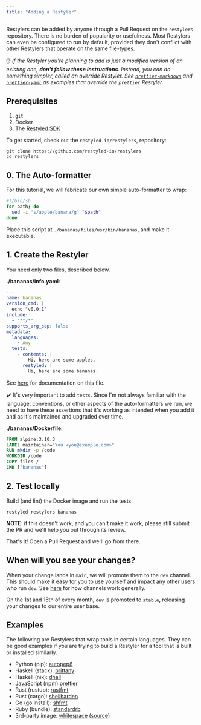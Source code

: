 ```yaml
---
title: "Adding a Restyler"
---
```


Restylers can be added by anyone through a Pull Request on the `restylers`
repository. There is no burden of popularity or usefulness. Most Restylers can
even be configured to run by default, provided they don't conflict with other
Restylers that operate on the same file-types.

:hand: *If the Restyler you're planning to add is just a modified version of an existing one, **don't follow these instructions**. Instead, you can do something simpler, called an *override* Restyler. See [`prettier-markdown`](https://github.com/restyled-io/restylers/blob/main/prettier-markdown/info.yaml) and [`prettier-yaml`](https://github.com/restyled-io/restylers/blob/main/prettier-yaml/info.yaml) as examples that override the `prettier` Restyler.*

## Prerequisites

1. `git`
1. Docker
1. The [Restyled SDK](https://github.com/restyled-io/sdk#installation)

To get started, check out the `restyled-io/restylers`, repository:

```console
git clone https://github.com/restyled-io/restylers
cd restylers
```

## 0. The Auto-formatter

For this tutorial, we will fabricate our own simple auto-formatter to wrap:

```sh
#!/bin/sh
for path; do
  sed -i 's/apple/banana/g' "$path"
done
```

Place this script at `./bananas/files/usr/bin/bananas`, and make it executable.

## 1. Create the Restyler

You need only two files, described below.

**./bananas/info.yaml**:

```yaml
---
name: bananas
version_cmd: |
  echo "v0.0.1"
include:
  - "**/*"
supports_arg_sep: false
metadata:
  languages:
    - Any
  tests:
    - contents: |
        Hi, here are some apples.
      restyled: |
        Hi, here are some bananas.
```

See [here](https://github.com/restyled-io/restyled.io/wiki/Restyler-Info-Yaml) for documentation on this file.

:heavy_check_mark: It's very important to add `tests`. Since I'm not always familiar with the language, conventions, or other
aspects of the auto-formatters we run, we need to have these assertions that it's working as intended when
you add it and as it's maintained and upgraded over time.

**./bananas/Dockerfile**:

```dockerfile
FROM alpine:3.10.3
LABEL maintainer="You <you@example.com>"
RUN mkdir -p /code
WORKDIR /code
COPY files /
CMD ["bananas"]
```

## 2. Test locally

Build (and lint) the Docker image and run the tests:

```console
restyled restylers bananas
```

**NOTE**: if this doesn't work, and you can't make it work, please still submit
the PR and we'll help you out through its review.

That's it! Open a Pull Request and we'll go from there.

## When will you see your changes?

When your change lands in `main`, we will promote them to the `dev` channel.
This should make it easy for you to use yourself and impact any other
users who run `dev`. See [here](https://github.com/restyled-io/restyled.io/wiki/Restyler-Versions)
for how channels work generally.

On the 1st and 15th of every month, `dev` is promoted to `stable`, releasing your changes to
our entire user base.

## Examples

The following are Restylers that wrap tools in certain languages. They can be good examples if you
are trying to build a Restyler for a tool that is built or installed similarly.

- Python (pip): [autopep8](https://github.com/restyled-io/restylers/blob/main/autopep8/Dockerfile)
- Haskell (stack): [brittany](https://github.com/restyled-io/restylers/blob/main/brittany/Dockerfile)
- Haskell (nix): [dhall](https://github.com/restyled-io/restylers/blob/main/dhall/Dockerfile)
- JavaScript (npm) [prettier](https://github.com/restyled-io/restylers/blob/main/prettier/Dockerfile)
- Rust (rustup): [rustfmt](https://github.com/restyled-io/restylers/blob/main/rustfmt/Dockerfile)
- Rust (cargo): [shellharden](https://github.com/restyled-io/restylers/blob/main/shellharden/Dockerfile)
- Go (go install): [shfmt](https://github.com/restyled-io/restylers/blob/main/shfmt/Dockerfile)
- Ruby (bundle): [standardrb](https://github.com/restyled-io/restylers/blob/main/standardrb/Dockerfile)
- 3rd-party image: [whitespace](https://github.com/restyled-io/restylers/blob/main/whitespace/info.yaml) ([source](https://github.com/restyled-io/restyler-whitespace))
